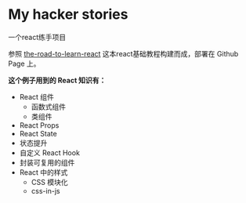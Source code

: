 # My hacker stories
一个react练手项目

参照 [the-road-to-learn-react](https://leanpub.com/the-road-to-learn-react-chinese/read_full) 这本react基础教程构建而成，部署在 Github Page 上。

**这个例子用到的 React 知识有：**
- React 组件
  - 函数式组件
  - 类组件
- React Props
- React State
- 状态提升
- 自定义 React Hook
- 封装可复用的组件
- React 中的样式
  - CSS 模块化
  - css-in-js